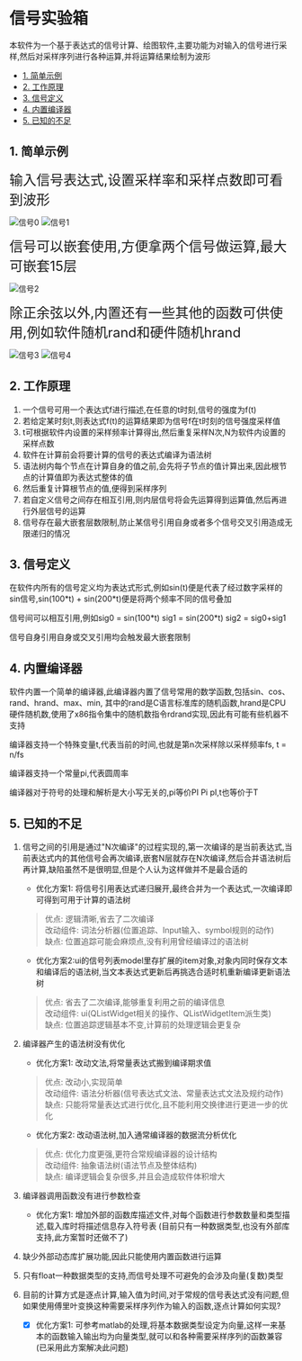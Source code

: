 # 信号实验箱

本软件为一个基于表达式的信号计算、绘图软件,主要功能为对输入的信号进行采样,然后对采样序列进行各种运算,并将运算结果绘制为波形

- [1. 简单示例](#1-简单示例)
- [2. 工作原理](#2-工作原理)
- [3. 信号定义](#3-信号定义)
- [4. 内置编译器](#4-内置编译器)
- [5. 已知的不足](#5-已知的不足)

## 1. 简单示例

<font size=5>输入信号表达式,设置采样率和采样点数即可看到波形</font>

![信号0](./readme_rc/sig1.png)
![信号1](./readme_rc/sig2.png)

<font size=5>信号可以嵌套使用,方便拿两个信号做运算,最大可嵌套15层</font>  

![信号2](./readme_rc/sig3.png)

<font size=5>除正余弦以外,内置还有一些其他的函数可供使用,例如软件随机rand和硬件随机hrand</font>  

![信号3](./readme_rc/sig4.png)
![信号4](./readme_rc/sig5.png)

## 2. 工作原理

1. 一个信号可用一个表达式f进行描述,在任意的t时刻,信号的强度为f(t)
2. 若给定某时刻t,则表达式f(t)的运算结果即为信号f在t时刻的信号强度采样值
3. t可根据软件内设置的采样频率计算得出,然后重复采样N次,N为软件内设置的采样点数
4. 软件在计算前会将要计算的信号的表达式编译为语法树
5. 语法树内每个节点在计算自身的值之前,会先将子节点的值计算出来,因此根节点的计算值即为表达式整体的值
6. 然后重复计算根节点的值,便得到采样序列
7. 若自定义信号之间存在相互引用,则内层信号将会先运算得到运算值,然后再进行外层信号的运算
8. 信号存在最大嵌套层数限制,防止某信号引用自身或者多个信号交叉引用造成无限递归的情况

## 3. 信号定义

在软件内所有的信号定义均为表达式形式,例如sin(t)便是代表了经过数字采样的sin信号,sin(100\*t) + sin(200\*t)便是将两个频率不同的信号叠加  

信号间可以相互引用,例如sig0 = sin(100\*t) sig1 = sin(200\*t) sig2 = sig0+sig1  

信号自身引用自身或交叉引用均会触发最大嵌套限制

## 4. 内置编译器

软件内置一个简单的编译器,此编译器内置了信号常用的数学函数,包括sin、cos、rand、hrand、max、min,
其中的rand是C语言标准库的随机函数,hrand是CPU硬件随机数,使用了x86指令集中的随机数指令rdrand实现,因此有可能有些机器不支持

编译器支持一个特殊变量t,代表当前的时间,也就是第n次采样除以采样频率fs, t = n/fs

编译器支持一个常量pi,代表圆周率

编译器对于符号的处理和解析是大小写无关的,pi等价PI Pi pI,t也等价于T

## 5. 已知的不足

1. 信号之间的引用是通过"N次编译"的过程实现的,第一次编译的是当前表达式,当前表达式内的其他信号会再次编译,嵌套N层就存在N次编译,然后合并语法树后再计算,缺陷虽然不是很明显,但是个人认为这样做并不是最合适的
   - 优化方案1: 将信号引用表达式递归展开,最终合并为一个表达式,一次编译即可得到可用于计算的语法树
   >优点: 逻辑清晰,省去了二次编译  
   >改动组件: 词法分析器(位置追踪、Input输入、symbol规则的动作)  
   >缺点: 位置追踪可能会麻烦点,没有利用曾经编译过的语法树
   - 优化方案2:ui的信号列表model里存扩展的item对象,对象内同时保存文本和编译后的语法树,当文本表达式更新后再挑选合适时机重新编译更新语法树
   >优点: 省去了二次编译,能够重复利用之前的编译信息  
   >改动组件: ui(QListWidget相关的操作、QListWidgetItem派生类)  
   >缺点: 位置追踪逻辑基本不变,计算前的处理逻辑会更复杂

2. 编译器产生的语法树没有优化
    - 优化方案1: 改动文法,将常量表达式搬到编译期求值
    >优点: 改动小,实现简单  
    >改动组件: 语法分析器(信号表达式文法、常量表达式文法及规约动作)  
    >缺点: 只能将常量表达式进行优化,且不能利用交换律进行更进一步的优化
    - 优化方案2: 改动语法树,加入通常编译器的数据流分析优化
    >优点: 优化力度更强,更符合常规编译器的设计结构  
    >改动组件: 抽象语法树(语法节点及整体结构)  
    >缺点: 编译逻辑会复杂很多,并且会造成软件体积增大

3. 编译器调用函数没有进行参数检查
   - 优化方案1: 增加外部的函数库描述文件,对每个函数进行参数数量和类型描述,载入库时将描述信息存入符号表
    (目前只有一种数据类型,也没有外部库支持,此方案暂时还做不了)

4. 缺少外部动态库扩展功能,因此只能使用内置函数进行运算

5. 只有float一种数据类型的支持,而信号处理不可避免的会涉及向量(复数)类型

6. 目前的计算方式是逐点计算,输入值为时间,对于常规的信号表达式没有问题,但如果使用傅里叶变换这种需要采样序列作为输入的函数,逐点计算如何实现?
    - [x] 优化方案1: 可参考matlab的处理,将基本数据类型设定为向量,这样一来基本的函数输入输出均为向量类型,就可以和各种需要采样序列的函数兼容(已采用此方案解决此问题)
